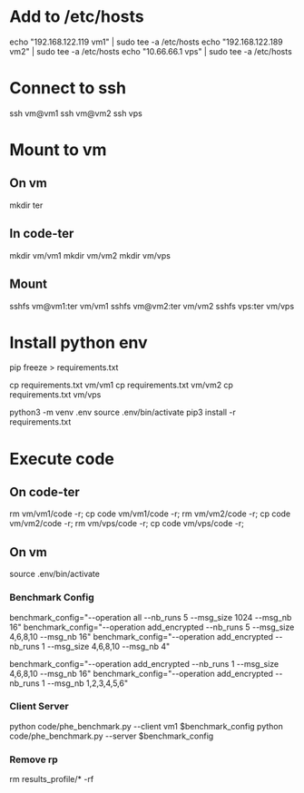 # Add to /etc/hosts
echo "192.168.122.119 vm1" | sudo tee -a /etc/hosts
echo "192.168.122.189 vm2" | sudo tee -a /etc/hosts
echo "10.66.66.1 vps" | sudo tee -a /etc/hosts

# Connect to ssh
ssh vm@vm1
ssh vm@vm2
ssh vps

# Mount to vm
## On vm
mkdir ter

## In code-ter
mkdir vm/vm1
mkdir vm/vm2
mkdir vm/vps

## Mount
sshfs vm@vm1:ter vm/vm1
sshfs vm@vm2:ter vm/vm2
sshfs vps:ter vm/vps

# Install python env
pip freeze > requirements.txt

cp requirements.txt vm/vm1
cp requirements.txt vm/vm2
cp requirements.txt vm/vps

python3 -m venv .env
source .env/bin/activate
pip3 install -r requirements.txt

# Execute code
## On code-ter
rm vm/vm1/code -r; cp code vm/vm1/code -r;
rm vm/vm2/code -r; cp code vm/vm2/code -r;
rm vm/vps/code -r; cp code vm/vps/code -r;

## On vm
source .env/bin/activate

### Benchmark Config
benchmark_config="--operation all --nb_runs 5 --msg_size 1024 --msg_nb 16"
benchmark_config="--operation add_encrypted --nb_runs 5 --msg_size 4,6,8,10 --msg_nb 16"
benchmark_config="--operation add_encrypted --nb_runs 1 --msg_size 4,6,8,10 --msg_nb 4"

benchmark_config="--operation add_encrypted --nb_runs 1 --msg_size 4,6,8,10 --msg_nb 16"
benchmark_config="--operation add_encrypted --nb_runs 1 --msg_nb 1,2,3,4,5,6"


### Client Server
python code/phe_benchmark.py --client vm1 $benchmark_config
python code/phe_benchmark.py --server $benchmark_config

### Remove rp
rm results_profile/* -rf